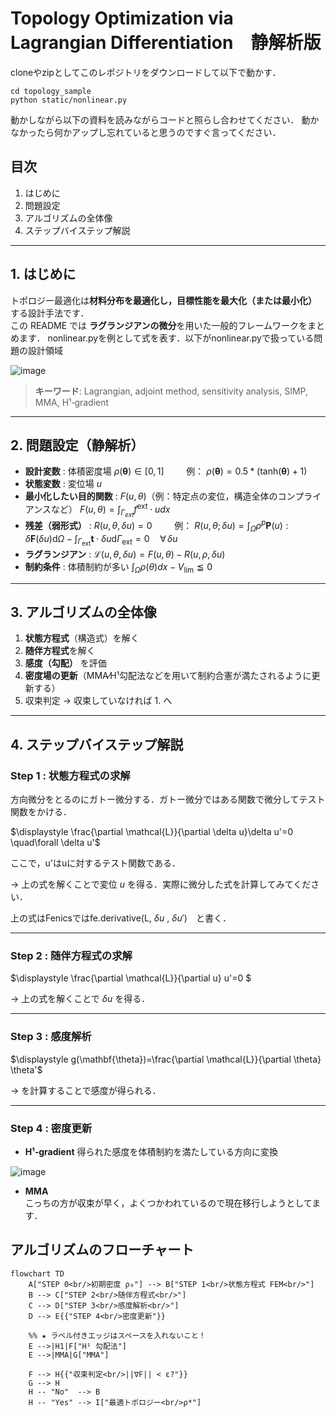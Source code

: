 # Topology Optimization via Lagrangian Differentiation　静解析版 

cloneやzipとしてこのレポジトリをダウンロードして以下で動かす．

```
cd topology_sample
python static/nonlinear.py
```

動かしながら以下の資料を読みながらコードと照らし合わせてください．
動かなかったら何かアップし忘れていると思うのですぐ言ってください．

## 目次
1. はじめに  
2. 問題設定  
3. アルゴリズムの全体像  
4. ステップバイステップ解説  

---

## 1. はじめに
トポロジー最適化は**材料分布を最適化し，目標性能を最大化（または最小化）** する設計手法です．  
この README では **ラグランジアンの微分**を用いた一般的フレームワークをまとめます．
nonlinear.pyを例として式を表す．以下がnonlinear.pyで扱っている問題の設計領域

![image](https://github.com/user-attachments/assets/e9db4823-e1b1-4497-98c9-bfa671c08dcf)


> **キーワード**: Lagrangian, adjoint method, sensitivity analysis, SIMP, MMA, H¹‐gradient

---

## 2. 問題設定（静解析）
- **設計変数** : 体積密度場 $\rho(\mathbf{\theta}) \in [0,1] \qquad$    例： $\rho(\mathbf{\theta}) = 0.5*(\text{tanh}(\mathbf{\theta})+1)$
- **状態変数** : 変位場 $u$  
- **最小化したい目的関数** : $F (u,\theta )$（例：特定点の変位，構造全体のコンプライアンスなど） $F(u, \theta) = \int_{\Gamma_{ext}} f^{\text{ext}} \cdot u dx$
- **残差（弱形式）** : $R (u,\theta, \delta u )=0 \qquad$ 例： $R(u,\theta;\delta u) = \int_{\Omega} \rho^{p}\boldsymbol{P}(u) : \delta \boldsymbol{F}(\delta u) \mathrm{d}\Omega - \int_{\Gamma_{\text{ext}}} \mathbf{t} \cdot \delta u \mathrm{d}\Gamma_{\text{ext}} = 0 \quad \forall\,\delta u$ 
- **ラグランジアン** :  $\mathcal{L}(u,\theta,\delta u)=F(u,\theta)-R(u,\rho, \delta u)$
- **制約条件** : 体積制約が多い $\int_{\Omega} \rho(\theta) dx - V_{\text{lim}} \leqq 0$

---

## 3. アルゴリズムの全体像
1. **状態方程式**（構造式）を解く  
2. **随伴方程式**を解く  
3. **感度（勾配）** を評価  
4. **密度場の更新**（MMA⁄H¹勾配法などを用いて制約合憲が満たされるように更新する）  
6. 収束判定 → 収束していなければ 1. へ

---

## 4. ステップバイステップ解説
### Step 1 : 状態方程式の求解  
方向微分をとるのにガトー微分する．ガトー微分ではある関数で微分してテスト関数をかける．

$\displaystyle \frac{\partial \mathcal{L}}{\partial \delta u}\delta u'=0  \quad\forall \delta u'$  

ここで，u'はuに対するテスト関数である．

→ 上の式を解くことで変位 $u$ を得る．実際に微分した式を計算してみてください．

上の式はFenicsではfe.derivative(L, $\delta u$ , $\delta u'$)　と書く．

---

### Step 2 : 随伴方程式の求解  
$\displaystyle \frac{\partial \mathcal{L}}{\partial u} u'=0 $  

→ 上の式を解くことで $\delta u$ を得る．

---

### Step 3 : 感度解析  
$\displaystyle g(\mathbf{\theta})=\frac{\partial \mathcal{L}}{\partial \theta} \theta'$  

→ を計算することで感度が得られる． 

---

### Step 4 : 密度更新  
- **H¹‐gradient**
得られた感度を体積制約を満たしている方向に変換
  
![image](https://github.com/user-attachments/assets/2eb41c5f-8b97-4dd3-bba2-57a754f4d701)
  
- **MMA**  
こっちの方が収束が早く，よくつかわれているので現在移行しようとしてます．

## アルゴリズムのフローチャート ##

```mermaid
flowchart TD
    A["STEP 0<br/>初期密度 ρ₀"] --> B["STEP 1<br/>状態方程式 FEM<br/>"]
    B --> C["STEP 2<br/>随伴方程式<br/>"]
    C --> D["STEP 3<br/>感度解析<br/>"]
    D --> E{{"STEP 4<br/>密度更新"}}

    %% ★ ラベル付きエッジはスペースを入れないこと！
    E -->|H1|F["H¹ 勾配法"]
    E -->|MMA|G["MMA"]

    F --> H{{"収束判定<br/>||∇F|| < ε?"}}
    G --> H
    H -- "No"  --> B
    H -- "Yes" --> I["最適トポロジー<br/>ρ*"]
```
